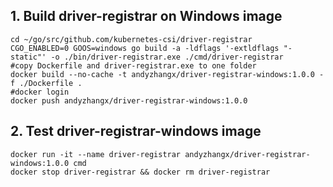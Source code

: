 ## 1. Build driver-registrar on Windows image

```
cd ~/go/src/github.com/kubernetes-csi/driver-registrar
CGO_ENABLED=0 GOOS=windows go build -a -ldflags '-extldflags "-static"' -o ./bin/driver-registrar.exe ./cmd/driver-registrar
#copy Dockerfile and driver-registrar.exe to one folder
docker build --no-cache -t andyzhangx/driver-registrar-windows:1.0.0 -f ./Dockerfile .
#docker login
docker push andyzhangx/driver-registrar-windows:1.0.0
```

## 2. Test driver-registrar-windows image
```
docker run -it --name driver-registrar andyzhangx/driver-registrar-windows:1.0.0 cmd
docker stop driver-registrar && docker rm driver-registrar
```
